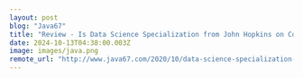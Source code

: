```yaml
---
layout: post
blog: "Java67"
title: "Review - Is Data Science Specialization from John Hopkins on Coursera worth It?"
date: 2024-10-13T04:38:00.003Z
image: images/java.png
remote_url: "http://www.java67.com/2020/10/data-science-specialization-by-johns-hopkins-coursera-review.html"
---
```

